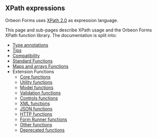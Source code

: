 ## XPath expressions

<!-- toc -->

Orbeon Forms uses [XPath 2.0](https://www.w3.org/TR/xpath20/) as expression language.

This page and sub-pages describe XPath usage and the Orbeon Forms XPath function library. The documentation is split into:

- [Type annotations](type-annotations.md)
- [Tips](tips.md)
- [Compatibility](compatibility.md)
- [Standard Functions](standard-functions.md)
- [Maps and arrays Functions](maps-arrays.md)
- Extension Functions
    - [Core functions](extension-core.md)
    - [Utility functions](extension-util.md)
    - [Model functions](extension-model.md)
    - [Validation functions](extension-validation.md)
    - [Controls functions](extension-controls.md)
    - [XML functions](extension-xml.md)
    - [JSON functions](extension-json.md)
    - [HTTP functions](extension-http.md)
    - [Form Runner functions](extension-form-runner.md)
    - [Other functions](extension-other.md)
    - [Deprecated functions](deprecated-functions.md)
